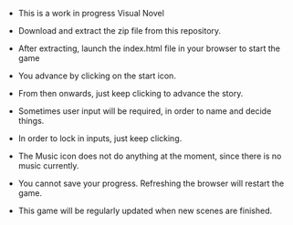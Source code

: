 * This is a work in progress Visual Novel


* Download and extract the zip file from this repository.

* After extracting, launch the index.html file in your browser to start the game


* You advance by clicking on the start icon.

* From then onwards, just keep clicking to advance the story.

* Sometimes user input will be required, in order to name and decide things.

* In order to lock in inputs, just keep clicking.

* The Music icon does not do anything at the moment, since there is no music currently.

* You cannot save your progress. Refreshing the browser will restart the game.

* This game will be regularly updated when new scenes are finished.
